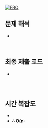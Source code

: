 [![PRO]][Link]

## 문제 해석

-

<br/>

## 최종 제출 코드

-

```js

```

<br/>

## 시간 복잡도

-
-   **∴ O(n)**

<!---------------------------------------------------------------------------->

[PRO]: https://github.com/GoSSaChin/algorithm-js/assets/107768516/67c43b52-bc3f-4571-a249-5519021afbb0
[Link]: https://school.programmers.co.kr/learn/courses/30/lessons/49993
